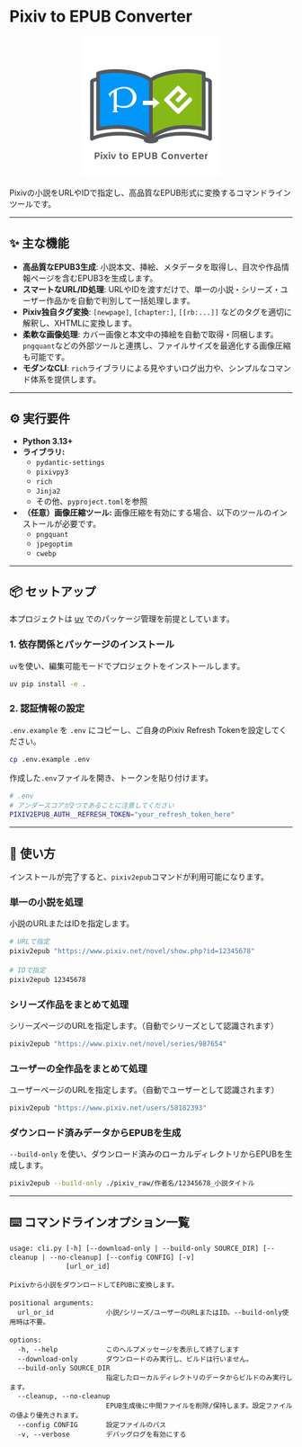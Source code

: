 # Pixiv to EPUB Converter
<!-- markdownlint-disable MD033 -->
<p align="center">
  <img src="./pixiv2epub_icon.svg" alt="Pixiv to EPUB Converter Icon" width="250">
</p>

Pixivの小説をURLやIDで指定し、高品質なEPUB形式に変換するコマンドラインツールです。

-----

## ✨ 主な機能

* **高品質なEPUB3生成**: 小説本文、挿絵、メタデータを取得し、目次や作品情報ページを含むEPUB3を生成します。
* **スマートなURL/ID処理**: URLやIDを渡すだけで、単一の小説・シリーズ・ユーザー作品かを自動で判別して一括処理します。
* **Pixiv独自タグ変換**: `[newpage]`, `[chapter:]`, `[[rb:...]]` などのタグを適切に解釈し、XHTMLに変換します。
* **柔軟な画像処理**: カバー画像と本文中の挿絵を自動で取得・同梱します。`pngquant`などの外部ツールと連携し、ファイルサイズを最適化する画像圧縮も可能です。
* **モダンなCLI**: `rich`ライブラリによる見やすいログ出力や、シンプルなコマンド体系を提供します。

-----

## ⚙️ 実行要件

* **Python 3.13+**
* **ライブラリ:**
  * `pydantic-settings`
  * `pixivpy3`
  * `rich`
  * `Jinja2`
  * その他、`pyproject.toml`を参照
* **（任意）画像圧縮ツール:**
    画像圧縮を有効にする場合、以下のツールのインストールが必要です。
  * `pngquant`
  * `jpegoptim`
  * `cwebp`

-----

## 📦 セットアップ

本プロジェクトは [uv](https://github.com/astral-sh/uv) でのパッケージ管理を前提としています。

### 1\. 依存関係とパッケージのインストール

`uv`を使い、編集可能モードでプロジェクトをインストールします。

```bash
uv pip install -e .
```

### 2\. 認証情報の設定

`.env.example` を `.env` にコピーし、ご自身のPixiv Refresh Tokenを設定してください。

```bash
cp .env.example .env
```

作成した`.env`ファイルを開き、トークンを貼り付けます。

```bash
# .env
# アンダースコアが2つであることに注意してください
PIXIV2EPUB_AUTH__REFRESH_TOKEN="your_refresh_token_here"
```

-----

## 🚀 使い方

インストールが完了すると、`pixiv2epub`コマンドが利用可能になります。

### 単一の小説を処理

小説のURLまたはIDを指定します。

```bash
# URLで指定
pixiv2epub "https://www.pixiv.net/novel/show.php?id=12345678"

# IDで指定
pixiv2epub 12345678
```

### シリーズ作品をまとめて処理

シリーズページのURLを指定します。（自動でシリーズとして認識されます）

```bash
pixiv2epub "https://www.pixiv.net/novel/series/987654"
```

### ユーザーの全作品をまとめて処理

ユーザーページのURLを指定します。（自動でユーザーとして認識されます）

```bash
pixiv2epub "https://www.pixiv.net/users/58182393"
```

### ダウンロード済みデータからEPUBを生成

`--build-only` を使い、ダウンロード済みのローカルディレクトリからEPUBを生成します。

```bash
pixiv2epub --build-only ./pixiv_raw/作者名/12345678_小説タイトル
```

-----

## ⌨️ コマンドラインオプション一覧

```text
usage: cli.py [-h] [--download-only | --build-only SOURCE_DIR] [--cleanup | --no-cleanup] [--config CONFIG] [-v]
              [url_or_id]

Pixivから小説をダウンロードしてEPUBに変換します。

positional arguments:
  url_or_id             小説/シリーズ/ユーザーのURLまたはID。--build-only使用時は不要。

options:
  -h, --help            このヘルプメッセージを表示して終了します
  --download-only       ダウンロードのみ実行し、ビルドは行いません。
  --build-only SOURCE_DIR
                        指定したローカルディレクトリのデータからビルドのみ実行します。
  --cleanup, --no-cleanup
                        EPUB生成後に中間ファイルを削除/保持します。設定ファイルの値より優先されます。
  --config CONFIG       設定ファイルのパス
  -v, --verbose         デバッグログを有効にする
```
